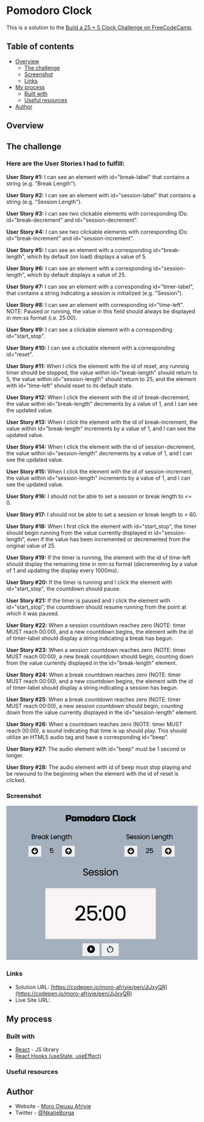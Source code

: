 # Pomodoro Clock

This is a solution to the [Build a 25 + 5 Clock Challenge on FreeCodeCamp](https://www.freecodecamp.org/learn/front-end-development-libraries/front-end-development-libraries-projects/build-a-25--5-clock).

## Table of contents

- [Overview](#overview)
  - [The challenge](#the-challenge)
  - [Screenshot](#screenshot)
  - [Links](#links)
- [My process](#my-process)
  - [Built with](#built-with)
  <!-- - [What I learned](#what-i-learned)
  - [Continued development](#continued-development) -->
  - [Useful resources](#useful-resources)
- [Author](#author)

## Overview

## The challenge

### Here are the User Stories I had to fulfill:

**User Story #1:** I can see an element with id="break-label" that contains a string (e.g. "Break Length").

**User Story #2:** I can see an element with id="session-label" that contains a string (e.g. "Session Length").

**User Story #3:** I can see two clickable elements with corresponding IDs: id="break-decrement" and id="session-decrement".

**User Story #4:** I can see two clickable elements with corresponding IDs: id="break-increment" and id="session-increment".

**User Story #5:** I can see an element with a corresponding id="break-length", which by default (on load) displays a value of 5.

**User Story #6:** I can see an element with a corresponding id="session-length", which by default displays a value of 25.

**User Story #7:** I can see an element with a corresponding id="timer-label", that contains a string indicating a session is initialized (e.g. "Session").

**User Story #8:** I can see an element with corresponding id="time-left". NOTE: Paused or running, the value in this field should always be displayed in mm:ss format (i.e. 25:00).

**User Story #9:** I can see a clickable element with a corresponding id="start_stop".

**User Story #10:** I can see a clickable element with a corresponding id="reset".

**User Story #11:** When I click the element with the id of reset, any running timer should be stopped, the value within id="break-length" should return to 5, the value within id="session-length" should return to 25, and the element with id="time-left" should reset to its default state.

**User Story #12:** When I click the element with the id of break-decrement, the value within id="break-length" decrements by a value of 1, and I can see the updated value.

**User Story #13:** When I click the element with the id of break-increment, the value within id="break-length" increments by a value of 1, and I can see the updated value.

**User Story #14:** When I click the element with the id of session-decrement, the value within id="session-length" decrements by a value of 1, and I can see the updated value.

**User Story #15:** When I click the element with the id of session-increment, the value within id="session-length" increments by a value of 1, and I can see the updated value.

**User Story #16:** I should not be able to set a session or break length to <= 0.

**User Story #17:** I should not be able to set a session or break length to > 60.

**User Story #18:** When I first click the element with id="start_stop", the timer should begin running from the value currently displayed in id="session-length", even if the value has been incremented or decremented from the original value of 25.

**User Story #19:** If the timer is running, the element with the id of time-left should display the remaining time in mm:ss format (decrementing by a value of 1 and updating the display every 1000ms).

**User Story #20:** If the timer is running and I click the element with id="start_stop", the countdown should pause.

**User Story #21:** If the timer is paused and I click the element with id="start_stop", the countdown should resume running from the point at which it was paused.

**User Story #22:** When a session countdown reaches zero (NOTE: timer MUST reach 00:00), and a new countdown begins, the element with the id of timer-label should display a string indicating a break has begun.

**User Story #23:** When a session countdown reaches zero (NOTE: timer MUST reach 00:00), a new break countdown should begin, counting down from the value currently displayed in the id="break-length" element.

**User Story #24:** When a break countdown reaches zero (NOTE: timer MUST reach 00:00), and a new countdown begins, the element with the id of timer-label should display a string indicating a session has begun.

**User Story #25:** When a break countdown reaches zero (NOTE: timer MUST reach 00:00), a new session countdown should begin, counting down from the value currently displayed in the id="session-length" element.

**User Story #26:** When a countdown reaches zero (NOTE: timer MUST reach 00:00), a sound indicating that time is up should play. This should utilize an HTML5 audio tag and have a corresponding id="beep".

**User Story #27:** The audio element with id="beep" must be 1 second or longer.

**User Story #28:** The audio element with id of beep must stop playing and be rewound to the beginning when the element with the id of reset is clicked.

### Screenshot

![](https://github.com/Moro-Afriyie/FreeCodeCamp-Front-End-Development-Libraries-Projects-REACT-/blob/main/pomodoro-clock/src/pomodoro-clock.png)

### Links

- Solution URL: [https://codepen.io/moro-afriyie/pen/JjJxyQR](https://codepen.io/moro-afriyie/pen/JjJxyQR)
- Live Site URL: []()

## My process

### Built with

- [React](https://reactjs.org/) - JS library
- [React Hooks (useState, useEffect)](https://reactjs.org/docs/hooks-intro.html)

### Useful resources

<!-- - [React With TypeScript Best Practices](https://www.sitepoint.com/react-with-typescript-best-practices/) - This is an amazing article which helped me finally understand using react and typeScript. I'd recommend it to anyone still learning this concept.
- [React with TypeScript cheatsheet](https://github.com/typescript-cheatsheets/react) - This helped me for using react and typescript. I really liked this pattern and will use it going forward. -->

## Author

- Website - [Moro Owusu Afriyie]()
- Twitter - [@NkatieBorga](https://twitter.com/NkatieBorga)
